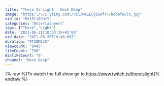 ```yaml
---
title: "There Is Light - Neck Deep"
image: "https:\/\/i.ytimg.com\/vi\/Mk1ECj0SHfY\/hqdefault.jpg"
vid_id: "Mk1ECj0SHfY"
categories: "Entertainment"
tags: ["There","Light"]
date: "2021-06-21T18:53:38+03:00"
vid_date: "2021-06-20T19:46:05Z"
duration: "PT28M52S"
viewcount: "9445"
likeCount: "700"
dislikeCount: "6"
channel: "Neck Deep"
---
```

{% raw %}To watch the full show go to <a rel="nofollow" target="blank" href="https://www.twitch.tv/thereislight">https://www.twitch.tv/thereislight</a>{% endraw %}
